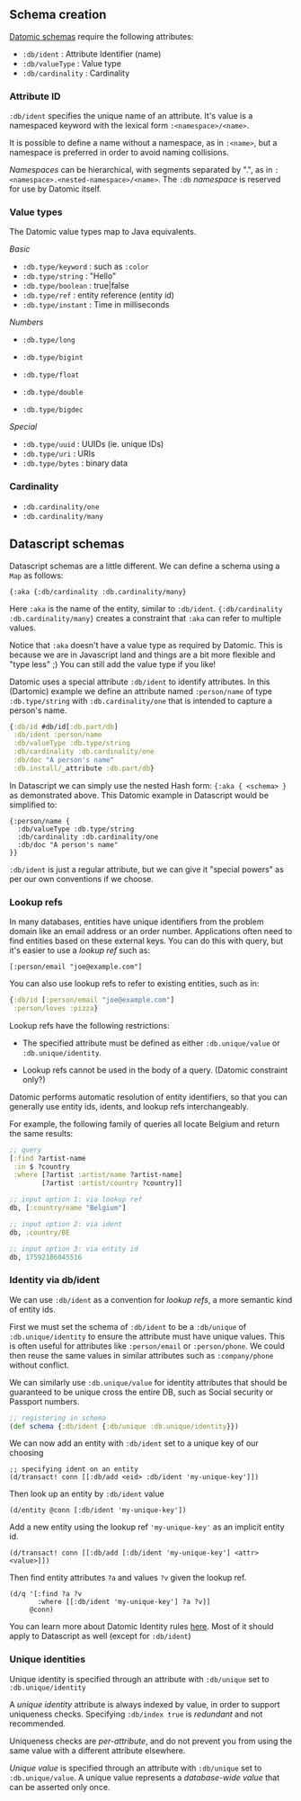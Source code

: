## Schema creation

[Datomic schemas](http://docs.datomic.com/schema.html) require the following attributes:
- `:db/ident` : Attribute Identifier (name)
- `:db/valueType` : Value type
- `:db/cardinality` : Cardinality

### Attribute ID

`:db/ident` specifies the unique name of an attribute. It's value is a namespaced keyword with the lexical form `:<namespace>/<name>`. 

It is possible to define a name without a namespace, as in `:<name>`, but a namespace is preferred in order to avoid naming collisions. 

*Namespaces* can be hierarchical, with segments separated by ".", as in `:<namespace>.<nested-namespace>/<name>`. The `:db` *namespace* is reserved for use by Datomic itself.

### Value types

The Datomic value types map to Java equivalents.

*Basic*

- `:db.type/keyword` : such as `:color`
- `:db.type/string` : "Hello"
- `:db.type/boolean` : true|false
- `:db.type/ref` : entity reference (entity id)
- `:db.type/instant` : Time in milliseconds

*Numbers*

- `:db.type/long`
- `:db.type/bigint`

- `:db.type/float`
- `:db.type/double`
- `:db.type/bigdec`

*Special*

- `:db.type/uuid` : UUIDs (ie. unique IDs)
- `:db.type/uri` : URIs
- `:db.type/bytes` : binary data

### Cardinality

- `:db.cardinality/one`
- `:db.cardinality/many`

## Datascript schemas

Datascript schemas are a little different.
We can define a schema using a `Map` as follows:

`{:aka {:db/cardinality :db.cardinality/many}`

Here `:aka` is the name of the entity, similar to `:db/ident`.
`{:db/cardinality :db.cardinality/many}` creates a constraint that `:aka` can
refer to multiple values.

Notice that `:aka` doesn't have a value type as required by Datomic. This is because we are in Javascript land and things are a bit more flexible and "type less" ;) You can still add the value type if you like!

Datomic uses a special attribute `:db/ident` to identify attributes.
In this (Dartomic) example we define an attribute named `:person/name` of type `:db.type/string` with `:db.cardinality/one` that is intended to capture a person's name.

```clojure
{:db/id #db/id[:db.part/db]
 :db/ident :person/name
 :db/valueType :db.type/string
 :db/cardinality :db.cardinality/one
 :db/doc "A person's name"
 :db.install/_attribute :db.part/db}
```

In Datascript we can simply use the nested Hash form: `{:aka { <schema> }` as demonstrated above. This Datomic example in Datascript would be simplified to:

```
{:person/name {
  :db/valueType :db.type/string
  :db/cardinality :db.cardinality/one
  :db/doc "A person's name"
}}
```

`:db/ident` is just a regular attribute, but we can give it "special powers" as per our own conventions if we choose.

### Lookup refs

In many databases, entities have unique identifiers from the problem domain like an email address or an order number. Applications often need to find entities based on these external keys. You can do this with query, but it's easier to use a *lookup ref* such as:

`[:person/email "joe@example.com"]`

You can also use lookup refs to refer to existing entities, such as in:

```clojure
{:db/id [:person/email "joe@example.com"]
 :person/loves :pizza}
```

Lookup refs have the following restrictions:

- The specified attribute must be defined as either `:db.unique/value` or `:db.unique/identity`.

- Lookup refs cannot be used in the body of a query. (Datomic constraint only?)

Datomic performs automatic resolution of entity identifiers, so that you can generally use entity ids, idents, and lookup refs interchangeably.

For example, the following family of queries all locate Belgium and return the same results:

```clojure
;; query
[:find ?artist-name
 :in $ ?country
 :where [?artist :artist/name ?artist-name]
        [?artist :artist/country ?country]]

;; input option 1: via lookup ref
db, [:country/name "Belgium"]

;; input option 2: via ident
db, :country/BE

;; input option 3: via entity id
db, 17592186045516
```

### Identity via db/ident

We can use `:db/ident` as a convention for *lookup refs*, a more semantic kind of entity ids.

First we must set the schema of `:db/ident` to be a `:db/unique` of `:db.unique/identity` to ensure the attribute must have unique values.
This is often useful for attributes like `:person/email` or `:person/phone`. We could then reuse the same values in similar attributes such as `:company/phone` without conflict.

We can similarly use `:db.unique/value` for identity attributes that should be guaranteed to be unique cross the entire DB, such as Social security or Passport numbers.

```clojure
;; registering in schema
(def schema {:db/ident {:db/unique :db.unique/identity}})
```

We can now add an entity with `:db/ident` set to a unique key of our choosing

```
;; specifying ident on an entity
(d/transact! conn [[:db/add <eid> :db/ident 'my-unique-key']])
```

Then look up an entity by `:db/ident` value

```
(d/entity @conn [:db/ident 'my-unique-key'])
```

Add a new entity using the lookup ref `'my-unique-key'` as an implicit entity id.

```
(d/transact! conn [[:db/add [:db/ident 'my-unique-key'] <attr> <value>]])
```

Then find entity attributes `?a` and values `?v` given the lookup ref.

```
(d/q '[:find ?a ?v
       :where [[:db/ident 'my-unique-key'] ?a ?v]]
     @conn)
```

You can learn more about Datomic Identity rules [here](http://docs.datomic.com/identity.html). Most of it should apply to Datascript as well (except for `:db/ident`)

### Unique identities

Unique identity is specified through an attribute with `:db/unique` set to `:db.unique/identity`

A *unique identity* attribute is always indexed by value, in order to support uniqueness checks. Specifying `:db/index true` is *redundant* and not recommended.

Uniqueness checks are *per-attribute*, and do not prevent you from using the same value with a different attribute elsewhere.

*Unique value* is specified through an attribute with `:db/unique` set to `:db.unique/value`. A unique value represents a *database-wide value* that can be asserted only once.